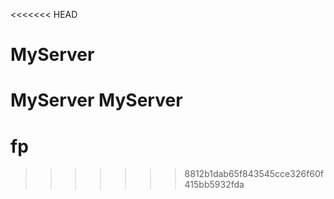 <<<<<<< HEAD
# MyServer
MyServer
MyServer
=======
# fp
>>>>>>> 8812b1dab65f843545cce326f60f415bb5932fda

